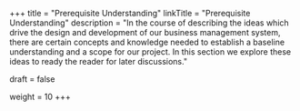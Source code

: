 +++
title = "Prerequisite Understanding"
linkTitle = "Prerequisite Understanding"
description = "In the course of describing the ideas which drive the design and development of our business management system, there are certain concepts and knowledge needed to establish a baseline understanding and a scope for our project.  In this section we explore these ideas to ready the reader for later discussions."

draft = false

weight = 10
+++

